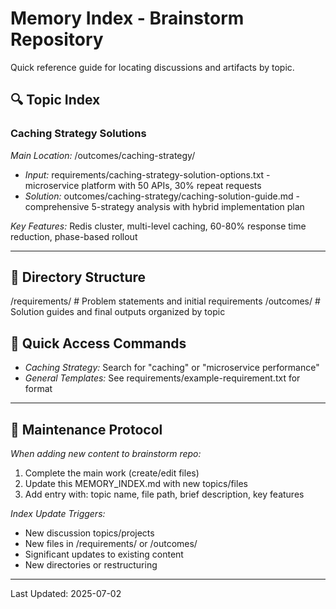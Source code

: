 # Memory Index - Brainstorm Repository

Quick reference guide for locating discussions and artifacts by topic.

## 🔍 Topic Index

### Caching Strategy Solutions
*Main Location:* /outcomes/caching-strategy/
- *Input:* requirements/caching-strategy-solution-options.txt - microservice platform with 50 APIs, 30% repeat requests
- *Solution:* outcomes/caching-strategy/caching-solution-guide.md - comprehensive 5-strategy analysis with hybrid implementation plan

*Key Features:* Redis cluster, multi-level caching, 60-80% response time reduction, phase-based rollout

---

## 📁 Directory Structure

/requirements/    # Problem statements and initial requirements
/outcomes/        # Solution guides and final outputs organized by topic


## 🚀 Quick Access Commands
- *Caching Strategy:* Search for "caching" or "microservice performance"
- *General Templates:* See requirements/example-requirement.txt for format

---

## 🔄 Maintenance Protocol
*When adding new content to brainstorm repo:*
1. Complete the main work (create/edit files)
2. Update this MEMORY_INDEX.md with new topics/files
3. Add entry with: topic name, file path, brief description, key features

*Index Update Triggers:*
- New discussion topics/projects
- New files in /requirements/ or /outcomes/
- Significant updates to existing content
- New directories or restructuring

---

Last Updated: 2025-07-02
